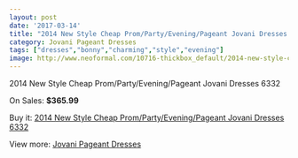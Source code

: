 ```yaml
---
layout: post
date: '2017-03-14'
title: "2014 New Style Cheap Prom/Party/Evening/Pageant Jovani Dresses  6332"
category: Jovani Pageant Dresses
tags: ["dresses","bonny","charming","style","evening"]
image: http://www.neoformal.com/10716-thickbox_default/2014-new-style-cheap-prom-party-evening-pageant-jovani-dresses-6332.jpg
---
```

2014 New Style Cheap Prom/Party/Evening/Pageant Jovani Dresses  6332

On Sales: **$365.99**
<a href="https://www.neoformal.com/en/jovani-pageant-dresses-2014/3769-2014-new-style-cheap-prom-party-evening-pageant-jovani-dresses-6332.html"><amp-img layout="responsive" width="600" height="600" src="//www.neoformal.com/10716-thickbox_default/2014-new-style-cheap-prom-party-evening-pageant-jovani-dresses-6332.jpg" alt="2014 New Style Cheap Prom/Party/Evening/Pageant Jovani Dresses  6332 0" /></a>
<a href="https://www.neoformal.com/en/jovani-pageant-dresses-2014/3769-2014-new-style-cheap-prom-party-evening-pageant-jovani-dresses-6332.html"><amp-img layout="responsive" width="600" height="600" src="//www.neoformal.com/10717-thickbox_default/2014-new-style-cheap-prom-party-evening-pageant-jovani-dresses-6332.jpg" alt="2014 New Style Cheap Prom/Party/Evening/Pageant Jovani Dresses  6332 1" /></a>

Buy it: [2014 New Style Cheap Prom/Party/Evening/Pageant Jovani Dresses  6332](https://www.neoformal.com/en/jovani-pageant-dresses-2014/3769-2014-new-style-cheap-prom-party-evening-pageant-jovani-dresses-6332.html "2014 New Style Cheap Prom/Party/Evening/Pageant Jovani Dresses  6332")

View more: [Jovani Pageant Dresses](https://www.neoformal.com/en/51-jovani-pageant-dresses-2014 "Jovani Pageant Dresses")